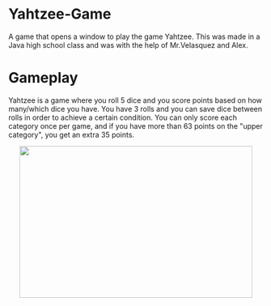 # Yahtzee-Game
A game that opens a window to play the game Yahtzee. 
This was made in a Java high school class and was with the help of Mr.Velasquez and Alex. 

# Gameplay
Yahtzee is a game where you roll 5 dice and you score points based on how many/which dice you have. You have 3 rolls and you can save dice between rolls in order to achieve a certain condition. 
You can only score each category once per game, and if you have more than 63 points on the "upper category", you get an extra 35 points. 


<p align="center">
  <img width="460" height="300" src="https://picsum.photos/460/300](https://github.com/Draken42/Yahtzee-Game/assets/126243150/82b856f3-ad6f-42cb-8162-6476a66b5632">
</p>














